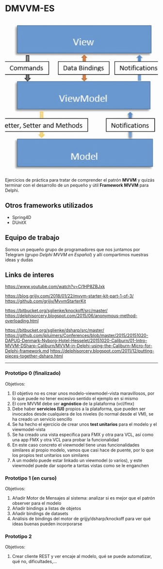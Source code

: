 ﻿# DMVVM-ES

![logo del grupo](logo-grupo.png)

Ejercicios de práctica para tratar de comprender el patrón **MVVM** y quizás terminar con el desarrollo de un pequeño y útil **Framework MVVM** para Delphi.

## Otros frameworks utilizados

* Spring4D
* DUnitX

## Equipo de trabajo

Somos un pequeño grupo de programadores que nos juntamos por Telegram (grupo *Delphi MVVM en Español*) y allí compartimos nuestras ideas y dudas

## Links de interes

https://www.youtube.com/watch?v=Ci1HP8ZBJxk

https://blog.grijjy.com/2018/01/22/mvvm-starter-kit-part-1-of-3/
https://github.com/grijjy/MvvmStarterKit

https://bitbucket.org/sglienke/knockoff/src/master/
https://delphisorcery.blogspot.com/2015/06/anonymous-method-overloading.html

https://bitbucket.org/sglienke/dsharp/src/master/
https://github.com/jpluimers/Conferences/blob/master/2015/20151020-DAPUG-Denmark-Nyborg-Hotel-Hesselet/20151020-Caliburn/01-Intro-MVVM-DSharp-Caliburn/MVVM-in-Delphi-using-the-Caliburn-Micro-for-Delphi-framework.md
https://delphisorcery.blogspot.com/2011/12/putting-pieces-together-dsharp.html

***

### Prototipo 0 (finalizado)

Objetivos:
1. El objetivo no es crear unos modelo-viewmodel-vista maravillosos, por lo que puede no tener excesivo sentido el ejemplo en si mismo
2. El core MVVM debe ser **agnóstico** de la plataforma (vcl/fmx)
3. Debe haber **servicios (UI)** propios a la plataforma, que pueden ser invocados desde cualquiera de los niveles (lo normal desde el VM), se ha creado un servicio sencillo
4. Se ha hecho el ejercicio de crear unos **test unitarios** para el modelo y el viewmodel-vista
5. Se ha creado una vista específica para FMX y otra para VCL, así como una app FMX y otra VCL para probar la funcionalidad
6. En este caso concreto el viewmodel tiene unas funcionalidades similares al propio modelo, vamos que casi hace de puente, por lo que los propios test unitarios son similares
7. A un modelo puede estar linkado un viewmodel (o varios), y este viewmodel puede dar soporte a tantas vistas como se le enganchen

### Prototipo 1 (en curso)

Objetivos:
1. Añadir Motor de Mensajes al sistema: analizar si es mejor que el patrón observer para el modelo
2. Añadir bindings a listas de objetos
3. Añadir bindings de datasets
4. Análisis de bindings del motor de grijjy/dsharp/knockoff para ver qué ideas buenas pueden incorporarse

### Prototipo 2

Objetivos:
1. Crear cliente REST y ver encaje al modelo, qué se puede automatizar, qué no, dificultades,...

